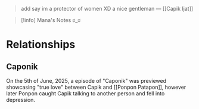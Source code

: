 > add say im a protector of women XD a nice gentleman
> — [[Capik Ijat]]

> [!info] Mana's Notes
> ಠ_ಠ

# Relationships
## Caponik
On the 5th of June, 2025, a episode of "Caponik" was previewed showcasing "true love" between Capik and [[Ponpon Patapon]], however later Ponpon caught Capik talking to another person and fell into depression.